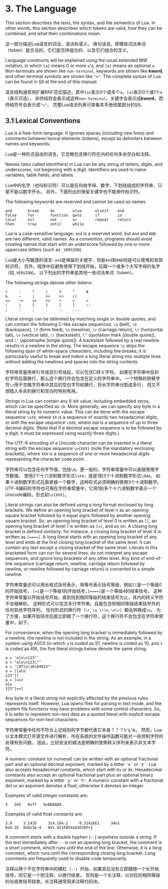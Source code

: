 
# 3. The Language

This section describes the lexis, the syntax, and the semantics of Lua. 
In other words, this section describes which tokens are valid, 
how they can be combined, and what their combinations mean.

这一部分描述Lua语言的词法、语法和语义。
换句话说，即哪些词法单词（token）是合法的、它们是怎样组合的、以及它们组合的含义。

Language constructs will be explained using the usual extended BNF notation, 
in which `{a}` means 0 or more `a`'s, and `[a]` means an optional `a`. 
Non-terminals are shown like `non-terminal`, keywords are shown like **kword**, 
and other terminal symbols are shown like `"="`. 
The complete syntax of Lua can be found in §9 at the end of this manual.

语言结构通常用扩展BNF范式描述，其中`{a}`表示0个或多个`a`，`[a]`表示0个或1个`a`（表示可选）。
非终结符会表示成这样`non-terminal`，关键字会表示成**kword**，而终结符号会表示成`"="`。
完整Lua语法列表可查看本手册结尾部分的§9。

## 3.1 Lexical Conventions

Lua is a free-form language. It ignores spaces (including new lines) and comments between lexical elements (tokens), except as delimiters between names and keywords.

Lua是一种形式自由的语言。它忽略包含换行符在内的任何多余空白和注释。

Names (also called identifiers) in Lua can be any string of letters, 
digits, and underscores, not beginning with a digit. 
Identifiers are used to name variables, table fields, and labels.

Lua中的名字（也叫标识符）可以是任何由字母、数字、下划线组成的字符串，只是不能以数字开头。
另外，下面列出的保留关键字也不能用作标识符。

The following keywords are reserved and cannot be used as names:
```
and       break     do        else      elseif    end
false     for       function  goto      if        in
local     nil       not       or        repeat    return
then      true      until     while
```

Lua is a case-sensitive language: `and` is a reserved word, but `And` and `AND` are two different, valid names. 
As a convention, programs should avoid creating names that start with an underscore 
followed by one or more uppercase letters (such as `_VERSION`).

Lua是大小写敏感的语言: `and`是保留的关键字，但是`And`和`AND`则是可以使用的有效标识符。
另外，程序中应避免使用下划线开始，后跟一个或多个大写字母的名字（如`_VERSION`)。
以下列出的字符串是其他一些词法单词（token）。

The following strings denote other tokens:
```
+     -     *     /     %     ^     #
&     ~     |     <<    >>    //
==    ~=    <=    >=    <     >     =
(     )     {     }     [     ]     ::
;     :     ,     .     ..    ...
```

Literal strings can be delimited by matching single or double quotes, 
and can contain the following C-like escape sequences: `\a` (bell), `\b` (backspace), `\f` (form feed), 
`\n` (newline), `\r` (carriage return), `\t` (horizontal tab), `\v` (vertical tab), `\\` (backslash), 
`\"` (quotation mark [double quote]), and `\'` (apostrophe [single quote]). 
A backslash followed by a real newline results in a newline in the string. 
The escape sequence `\z` skips the following span of white-space characters, including line breaks; 
it is particularly useful to break and indent a long literal string 
into multiple lines without adding the newlines and spaces into the string contents.

字符串常量用单引号或双引号括起，可以包含C转义字符。
如果在字符串中反斜杠字符后面换行，那么这个换行符会包含在定义的字符串中。
一个特殊的转移字符`\z`用于忽略字符串中其后的空白字符和换行，将长字符串分割成多行，
但又不想插入多余的换行和空白时特别有用。

Strings in Lua can contain any 8-bit value, including embedded zeros, which can be specified as `\0`. 
More generally, we can specify any byte in a literal string by its numeric value. 
This can be done with the escape sequence `\xXX`, where `XX` is a sequence of exactly two hexadecimal digits, 
or with the escape sequence `\ddd`, where `ddd` is a sequence of up to three decimal digits. 
(Note that if a decimal escape sequence is to be followed by a digit, 
it must be expressed using exactly three digits.)

The UTF-8 encoding of a Unicode character can be inserted in a literal string 
with the escape sequence `\u{XXX}` (note the mandatory enclosing brackets), 
where `XXX` is a sequence of one or more hexadecimal digits representing the character code point.

字符串可以包含任何字节值，包括`\0`。更一般的，字符串常量中可以直接使用字节数值。
使用2个十六进制数字形式`\xXX`，或是1到3个十进制数字形式`\ddd`。
如果十进制数字形式后面紧接一个数字，这种形式必须明确的使用3个十进制数字。
UTF-8编码的字符也可用在字符串常量中，它用1到多个十六进制数字表示一个Unicode编码，形式如`\u{XXX}`。

Literal strings can also be defined using a long format enclosed by long brackets. 
We define an opening long bracket of level n as an opening square bracket 
followed by n equal signs followed by another opening square bracket. 
So, an opening long bracket of level 0 is written as `[[`, 
an opening long bracket of level 1 is written as `[=[`, and so on. 
A closing long bracket is defined similarly; for instance, a closing long bracket of level 4 is written as `]====]`. 
A long literal starts with an opening long bracket of any level 
and ends at the first closing long bracket of the same level. 
It can contain any text except a closing bracket of the same level. 
Literals in this bracketed form can run for several lines, do not interpret any escape sequences, 
and ignore long brackets of any other level. 
Any kind of end-of-line sequence (carriage return, newline, carriage return followed by newline, 
or newline followed by carriage return) is converted to a simple newline.

字符串常量还可以用长格式括号表示，用等号表示括号等级，例如`[[`是一个等级0的开始括号，
`[=[`是一个等级1的开始括号，`]====]`是一个等级4的结束括号。
这种字符串常量以开始括号开始，直到找到相同等级的结束括号为止，其内的转义字符不会被解析。
这种形式可以包含多行字符串，且能包含除相同等级结束括号外的任何其他字符序列。
任何形式的换行符（`\r`, `\n`, `\r\n`, `\n\r`）都会转换成`\n`。
为了方便，如果开始括号后面立即跟了一个换行符，这个换行符不会包含在字符串常量中，如下。

For convenience, when the opening long bracket is immediately followed by a newline, 
the newline is not included in the string. 
As an example, in a system using ASCII (in which `a` is coded as 97, 
newline is coded as 10, and `1` is coded as 49), the five literal strings below denote the same string:
```
a = 'alo\n123"'
a = "alo\n123\""
a = '\97lo\10\04923"'
a = [[alo
123"]]
a = [==[
alo
123"]==]
```

Any byte in a literal string not explicitly affected by the previous rules represents itself. 
However, Lua opens files for parsing in text mode, 
and the system file functions may have problems with some control characters. 
So, it is safer to represent non-text data as a quoted literal with explicit escape sequences for non-text characters.

字符串常量中任何不符合上述规则的字节都代表它本身？？？\i \j \k。
然而，Lua以文本模式打开源文件进行解析，所在系统的文件操作函数可能对一些控制字符的处理有些问题。
因此，比较安全的做法是明确的使用转义序列来表示非文本字符。

A numeric constant (or numeral) can be written with an optional fractional part and an optional decimal exponent, 
marked by a letter `'e'` or `'E'`. 
Lua also accepts hexadecimal constants, which start with `0x` or `0X`. 
Hexadecimal constants also accept an optional fractional part plus an optional binary exponent, 
marked by a letter `'p'` or `'P'`. 
A numeric constant with a fractional dot or an exponent denotes a float; otherwise it denotes an integer. 

Examples of valid integer constants are:
```
3   345   0xff   0xBEBADA
```

Examples of valid float constants are:
```
3.0     3.1416     314.16e-2     0.31416E1     34e1
0x0.1E  0xA23p-4   0X1.921FB54442D18P+1
```

A comment starts with a double hyphen (`--`) anywhere outside a string. 
If the text immediately after `--` is not an opening long bracket, the comment is a short comment, 
which runs until the end of the line. 
Otherwise, it is a long comment, which runs until the corresponding closing long bracket. 
Long comments are frequently used to disable code temporarily.

注释以两个不在字符串中的横杠（`--`）开始，如果其后没有立即跟随一个长开始括号，则它是一个短注释，以换行结束。
否则是一个长注释，以对应的相同等级的长结束括号结束。长注释通常用来注释代码块。
